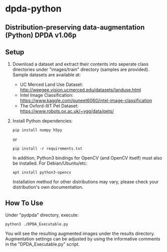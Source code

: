 # dpda-python
Distribution-preserving data-augmentation (Python)
DPDA v1.06p
----------

## Setup
1. Download a dataset and extract their contents into seperate class directories under "images/train" directory (samples are provided). Sample datasets are available at:
   - UC Merced Land Use Dataset: http://weegee.vision.ucmerced.edu/datasets/landuse.html
   - Intel Image Classification: https://www.kaggle.com/puneet6060/intel-image-classification
   - The Oxford-IIIT Pet Dataset: https://www.robots.ox.ac.uk/~vgg/data/pets/

2. Install Python dependencies:

       pip install numpy h5py
   
   or
   
       pip install -r requirements.txt
   
   In addition, Python3 bindings for OpenCV (and OpenCV itself) must also be installed. For Debian/Ubuntu/etc:
   
       apt install python3-opencv
   
   Installation method for other distributions may vary, please check your distribution's own documentation.
   
## How To Use
Under "pydpda" directory, execute:

    python3 ./DPDA_Executable.py

You will see the resulting augmented images under the results directory. Augmentation settings can be adjusted by using the informative comments in the "DPDA_Executable.py" script.
